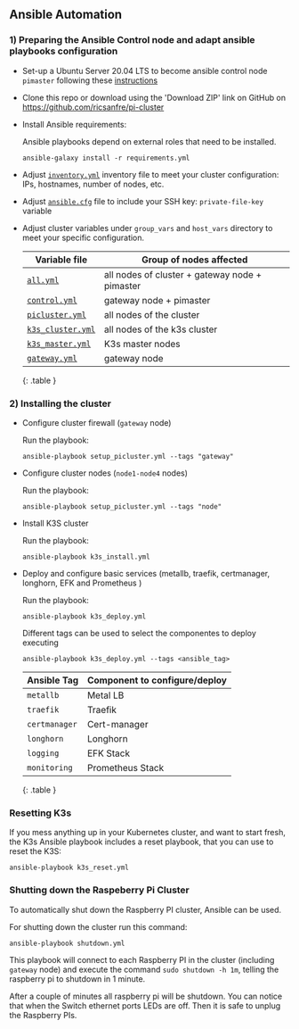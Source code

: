 ## Ansible Automation


### 1) Preparing the Ansible Control node and adapt ansible playbooks configuration


  - Set-up a Ubuntu Server 20.04 LTS to become ansible control node `pimaster` following these [instructions](./pimaster.md)

  - Clone this repo or download using the 'Download ZIP' link on GitHub on https://github.com/ricsanfre/pi-cluster

  - Install Ansible requirements:

    Ansible playbooks depend on external roles that need to be installed.

     ```
     ansible-galaxy install -r requirements.yml
     ```
  
  - Adjust [`inventory.yml`](../ansible/inventory.yml) inventory file to meet your cluster configuration: IPs, hostnames, number of nodes, etc.
  
  - Adjust [`ansible.cfg`](../ansible/ansible.cfg) file to include your SSH key: `private-file-key` variable

  - Adjust cluster variables under `group_vars` and `host_vars` directory to meet your specific configuration.
    

      | Variable file | Group of nodes affected |
      |----|----|
      | [`all.yml`](../ansible/group_vars/all.yml) | all nodes of cluster + gateway node + pimaster |
      | [`control.yml`](../ansible/group_vars/control.yml) | gateway node + pimaster |
      | [`picluster.yml`](../ansible/group_vars/picluster.yml) | all nodes of the cluster | 
      | [`k3s_cluster.yml`](../ansible/group_vars/picluster.yml) | all nodes of the k3s cluster |
      | [`k3s_master.yml`](../ansible/group_vars/k3s_master.yml) | K3s master nodes |
      | [`gateway.yml`](../ansible/host_vars/gateway.yml) | gateway node |
      {: .table }

### 2) Installing the cluster

  - Configure cluster firewall (`gateway` node)
     
     Run the playbook:

     ```
     ansible-playbook setup_picluster.yml --tags "gateway"
     ```
  - Configure cluster nodes (`node1-node4` nodes)

     Run the playbook:

     ```
     ansible-playbook setup_picluster.yml --tags "node"
     ```
  - Install K3S cluster

     Run the playbook:

     ```
     ansible-playbook k3s_install.yml
     ```

  - Deploy and configure basic services (metallb, traefik, certmanager, longhorn, EFK and Prometheus )

     Run the playbook:

     ```
     ansible-playbook k3s_deploy.yml
     ```

     Different tags can be used to select the componentes to deploy executing

     ```
     ansible-playbook k3s_deploy.yml --tags <ansible_tag>
    ```

     | Ansible Tag | Component to configure/deploy |
     |---|---|
     | `metallb` | Metal LB |
     | `traefik` | Traefik | 
     | `certmanager` | Cert-manager |
     | `longhorn` | Longhorn |
     | `logging` | EFK Stack |
     | `monitoring` | Prometheus Stack |
     {: .table }

### Resetting K3s

If you mess anything up in your Kubernetes cluster, and want to start fresh, the K3s Ansible playbook includes a reset playbook, that you can use to reset the K3S:

  ```
  ansible-playbook k3s_reset.yml
  ```

### Shutting down the Raspeberry Pi Cluster

To automatically shut down the Raspberry PI cluster, Ansible can be used.

For shutting down the cluster run this command:

  ```
  ansible-playbook shutdown.yml
  ```

This playbook will connect to each Raspberry PI in the cluster (including `gateway` node) and execute the command `sudo shutdown -h 1m`, telling the raspberry pi to shutdown in 1 minute.

After a couple of minutes all raspberry pi will be shutdown. You can notice that when the Switch ethernet ports  LEDs are off. Then it is safe to unplug the Raspberry PIs.
